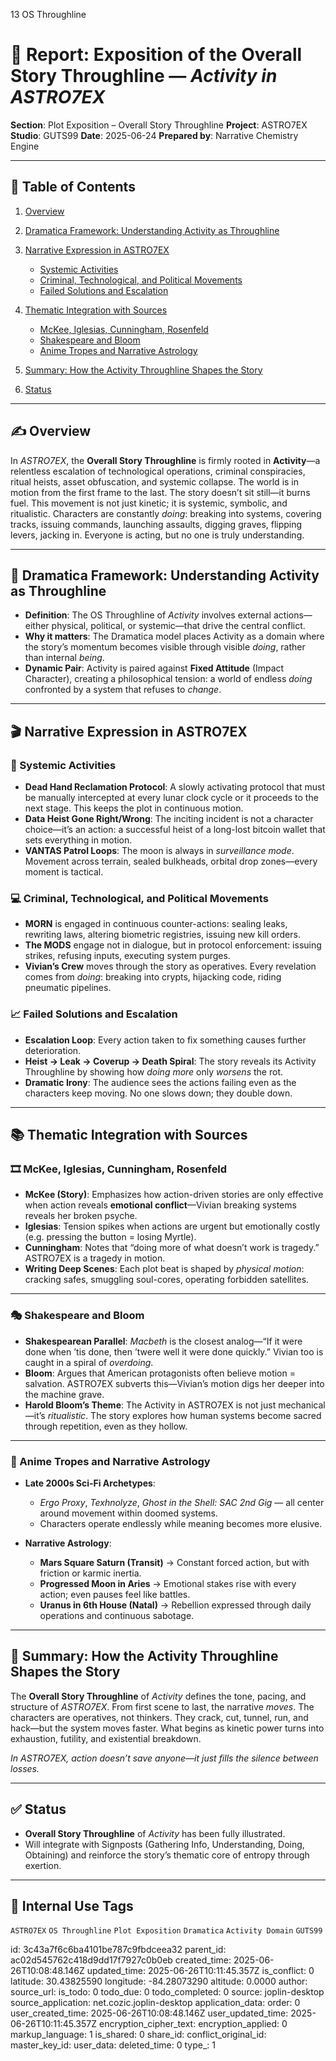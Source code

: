 13 OS Throughline

# 📘 Report: Exposition of the Overall Story Throughline — *Activity in ASTRO7EX*

**Section**: Plot Exposition – Overall Story Throughline
**Project**: ASTRO7EX
**Studio**: GUTS99
**Date**: 2025-06-24
**Prepared by**: Narrative Chemistry Engine

---

## 📓 Table of Contents

1. [Overview](#overview)
2. [Dramatica Framework: Understanding Activity as Throughline](#dramatica-framework-understanding-activity-as-throughline)
3. [Narrative Expression in ASTRO7EX](#narrative-expression-in-astro7ex)

   * [Systemic Activities](#systemic-activities)
   * [Criminal, Technological, and Political Movements](#criminal-technological-and-political-movements)
   * [Failed Solutions and Escalation](#failed-solutions-and-escalation)
4. [Thematic Integration with Sources](#thematic-integration-with-sources)

   * [McKee, Iglesias, Cunningham, Rosenfeld](#mckee-iglesias-cunningham-rosenfeld)
   * [Shakespeare and Bloom](#shakespeare-and-bloom)
   * [Anime Tropes and Narrative Astrology](#anime-tropes-and-narrative-astrology)
5. [Summary: How the Activity Throughline Shapes the Story](#summary-how-the-activity-throughline-shapes-the-story)
6. [Status](#status)

---

## ✍️ Overview

In *ASTRO7EX*, the **Overall Story Throughline** is firmly rooted in **Activity**—a relentless escalation of technological operations, criminal conspiracies, ritual heists, asset obfuscation, and systemic collapse. The world is in motion from the first frame to the last. The story doesn’t sit still—it burns fuel. This movement is not just kinetic; it is systemic, symbolic, and ritualistic. Characters are constantly *doing*: breaking into systems, covering tracks, issuing commands, launching assaults, digging graves, flipping levers, jacking in. Everyone is acting, but no one is truly understanding.

---

## 🧠 Dramatica Framework: Understanding Activity as Throughline

* **Definition**: The OS Throughline of *Activity* involves external actions—either physical, political, or systemic—that drive the central conflict.
* **Why it matters**: The Dramatica model places Activity as a domain where the story’s momentum becomes visible through visible *doing*, rather than internal *being*.
* **Dynamic Pair**: Activity is paired against **Fixed Attitude** (Impact Character), creating a philosophical tension: a world of endless *doing* confronted by a system that refuses to *change*.

---

## 🎬 Narrative Expression in ASTRO7EX

### 🔁 Systemic Activities

* **Dead Hand Reclamation Protocol**: A slowly activating protocol that must be manually intercepted at every lunar clock cycle or it proceeds to the next stage. This keeps the plot in continuous motion.
* **Data Heist Gone Right/Wrong**: The inciting incident is not a character choice—it’s an action: a successful heist of a long-lost bitcoin wallet that sets everything in motion.
* **VANTAS Patrol Loops**: The moon is always in *surveillance mode*. Movement across terrain, sealed bulkheads, orbital drop zones—every moment is tactical.

### 💻 Criminal, Technological, and Political Movements

* **MORN** is engaged in continuous counter-actions: sealing leaks, rewriting laws, altering biometric registries, issuing new kill orders.
* **The MODS** engage not in dialogue, but in protocol enforcement: issuing strikes, refusing inputs, executing system purges.
* **Vivian’s Crew** moves through the story as operatives. Every revelation comes from *doing*: breaking into crypts, hijacking code, riding pneumatic pipelines.

### 📈 Failed Solutions and Escalation

* **Escalation Loop**: Every action taken to fix something causes further deterioration.
* **Heist → Leak → Coverup → Death Spiral**: The story reveals its Activity Throughline by showing how *doing more* only *worsens* the rot.
* **Dramatic Irony**: The audience sees the actions failing even as the characters keep moving. No one slows down; they double down.

---

## 📚 Thematic Integration with Sources

### 🎞️ McKee, Iglesias, Cunningham, Rosenfeld

* **McKee (Story)**: Emphasizes how action-driven stories are only effective when action reveals **emotional conflict**—Vivian breaking systems reveals her broken psyche.
* **Iglesias**: Tension spikes when actions are urgent but emotionally costly (e.g. pressing the button = losing Myrtle).
* **Cunningham**: Notes that “doing more of what doesn’t work is tragedy.” ASTRO7EX is a tragedy in motion.
* **Writing Deep Scenes**: Each plot beat is shaped by *physical motion*: cracking safes, smuggling soul-cores, operating forbidden satellites.

---

### 🎭 Shakespeare and Bloom

* **Shakespearean Parallel**: *Macbeth* is the closest analog—“If it were done when ’tis done, then ’twere well it were done quickly.” Vivian too is caught in a spiral of *overdoing*.
* **Bloom**: Argues that American protagonists often believe motion = salvation. ASTRO7EX subverts this—Vivian’s motion digs her deeper into the machine grave.
* **Harold Bloom’s Theme**: The Activity in ASTRO7EX is not just mechanical—it’s *ritualistic*. The story explores how human systems become sacred through repetition, even as they hollow.

---

### 🌌 Anime Tropes and Narrative Astrology

* **Late 2000s Sci-Fi Archetypes**:

  * *Ergo Proxy*, *Texhnolyze*, *Ghost in the Shell: SAC 2nd Gig* — all center around movement within doomed systems.
  * Characters operate endlessly while meaning becomes more elusive.
* **Narrative Astrology**:

  * **Mars Square Saturn (Transit)** → Constant forced action, but with friction or karmic inertia.
  * **Progressed Moon in Aries** → Emotional stakes rise with every action; even pauses feel like battles.
  * **Uranus in 6th House (Natal)** → Rebellion expressed through daily operations and continuous sabotage.

---

## 🎯 Summary: How the Activity Throughline Shapes the Story

The **Overall Story Throughline** of *Activity* defines the tone, pacing, and structure of *ASTRO7EX*. From first scene to last, the narrative *moves*. The characters are operatives, not thinkers. They crack, cut, tunnel, run, and hack—but the system moves faster. What begins as kinetic power turns into exhaustion, futility, and existential breakdown.

*In ASTRO7EX, action doesn’t save anyone—it just fills the silence between losses.*

---

## ✅ Status

* **Overall Story Throughline** of *Activity* has been fully illustrated.
* Will integrate with Signposts (Gathering Info, Understanding, Doing, Obtaining) and reinforce the story’s thematic core of entropy through exertion.

---

## 🧪 Internal Use Tags

`ASTRO7EX` `OS Throughline` `Plot Exposition` `Dramatica` `Activity Domain` `GUTS99`


id: 3c43a7f6c6ba4101be787c9fbdceea32
parent_id: ac02d545762c418d9dd17f7927c0b0eb
created_time: 2025-06-26T10:08:48.146Z
updated_time: 2025-06-26T10:11:45.357Z
is_conflict: 0
latitude: 30.43825590
longitude: -84.28073290
altitude: 0.0000
author: 
source_url: 
is_todo: 0
todo_due: 0
todo_completed: 0
source: joplin-desktop
source_application: net.cozic.joplin-desktop
application_data: 
order: 0
user_created_time: 2025-06-26T10:08:48.146Z
user_updated_time: 2025-06-26T10:11:45.357Z
encryption_cipher_text: 
encryption_applied: 0
markup_language: 1
is_shared: 0
share_id: 
conflict_original_id: 
master_key_id: 
user_data: 
deleted_time: 0
type_: 1